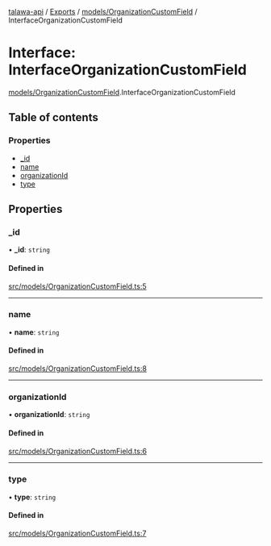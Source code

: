 [talawa-api](../README.md) / [Exports](../modules.md) / [models/OrganizationCustomField](../modules/models_OrganizationCustomField.md) / InterfaceOrganizationCustomField

# Interface: InterfaceOrganizationCustomField

[models/OrganizationCustomField](../modules/models_OrganizationCustomField.md).InterfaceOrganizationCustomField

## Table of contents

### Properties

- [\_id](models_OrganizationCustomField.InterfaceOrganizationCustomField.md#_id)
- [name](models_OrganizationCustomField.InterfaceOrganizationCustomField.md#name)
- [organizationId](models_OrganizationCustomField.InterfaceOrganizationCustomField.md#organizationid)
- [type](models_OrganizationCustomField.InterfaceOrganizationCustomField.md#type)

## Properties

### \_id

• **\_id**: `string`

#### Defined in

[src/models/OrganizationCustomField.ts:5](https://github.com/PalisadoesFoundation/talawa-api/blob/4145524/src/models/OrganizationCustomField.ts#L5)

___

### name

• **name**: `string`

#### Defined in

[src/models/OrganizationCustomField.ts:8](https://github.com/PalisadoesFoundation/talawa-api/blob/4145524/src/models/OrganizationCustomField.ts#L8)

___

### organizationId

• **organizationId**: `string`

#### Defined in

[src/models/OrganizationCustomField.ts:6](https://github.com/PalisadoesFoundation/talawa-api/blob/4145524/src/models/OrganizationCustomField.ts#L6)

___

### type

• **type**: `string`

#### Defined in

[src/models/OrganizationCustomField.ts:7](https://github.com/PalisadoesFoundation/talawa-api/blob/4145524/src/models/OrganizationCustomField.ts#L7)
